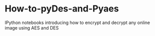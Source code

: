 # How-to-pyDes-and-Pyaes
IPython notebooks introducing how to encrypt and decrypt any online image using AES and DES 
